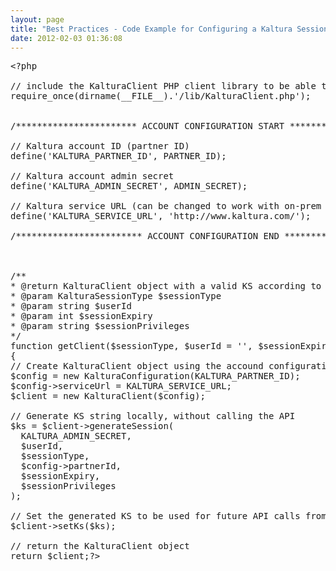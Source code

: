 ```yaml
---
layout: page
title: "Best Practices - Code Example for Configuring a Kaltura Session"
date: 2012-02-03 01:36:08
---
```


<pre class="brush: as3;gutter: false; fontsize: 100; first-line: 1; ">&lt;?php

// include the KalturaClient PHP client library to be able to use its funtions/objects
require_once(dirname(__FILE__).'/lib/KalturaClient.php');


/*********************** ACCOUNT CONFIGURATION START ***********************/

// Kaltura account ID (partner ID)
define('KALTURA_PARTNER_ID', PARTNER_ID);

// Kaltura account admin secret
define('KALTURA_ADMIN_SECRET', ADMIN_SECRET);

// Kaltura service URL (can be changed to work with on-prem deployments)
define('KALTURA_SERVICE_URL', 'http://www.kaltura.com/');

/************************ ACCOUNT CONFIGURATION END ************************/

 

/**
* @return KalturaClient object with a valid KS according to the supplied parameters
* @param KalturaSessionType $sessionType
* @param string $userId
* @param int $sessionExpiry
* @param string $sessionPrivileges
*/
function getClient($sessionType, $userId = '', $sessionExpiry = 86400, $sessionPrivileges = '')
{
// Create KalturaClient object using the accound configuration
$config = new KalturaConfiguration(KALTURA_PARTNER_ID);
$config-&gt;serviceUrl = KALTURA_SERVICE_URL;
$client = new KalturaClient($config);

// Generate KS string locally, without calling the API
$ks = $client-&gt;generateSession(
  KALTURA_ADMIN_SECRET,
  $userId,
  $sessionType,
  $config-&gt;partnerId,
  $sessionExpiry,
  $sessionPrivileges
);

// Set the generated KS to be used for future API calls from this KalturaClient object
$client-&gt;setKs($ks);

// return the KalturaClient object
return $client;?&gt;</pre>